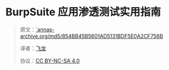 # BurpSuite 应用渗透测试实用指南

> 原文：[`annas-archive.org/md5/854BB45B5601AD5131BDF5E0A2CF756B](https://annas-archive.org/md5/854BB45B5601AD5131BDF5E0A2CF756B)
> 
> 译者：[飞龙](https://github.com/wizardforcel)
> 
> 协议：[CC BY-NC-SA 4.0](http://creativecommons.org/licenses/by-nc-sa/4.0/)
